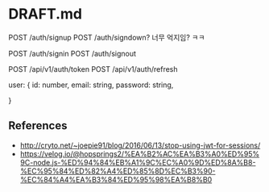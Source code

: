 # DRAFT.md

POST /auth/signup
POST /auth/signdown? 너무 억지임? ㅋㅋ

POST /auth/signin
POST /auth/signout

POST /api/v1/auth/token
POST /api/v1/auth/refresh

user: {
    id: number,
    email: string,
    password: string,
    
}

## References
- http://cryto.net/~joepie91/blog/2016/06/13/stop-using-jwt-for-sessions/
- https://velog.io/@hopsprings2/%EA%B2%AC%EA%B3%A0%ED%95%9C-node.js-%ED%94%84%EB%A1%9C%EC%A0%9D%ED%8A%B8-%EC%95%84%ED%82%A4%ED%85%8D%EC%B3%90-%EC%84%A4%EA%B3%84%ED%95%98%EA%B8%B0